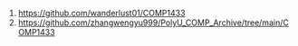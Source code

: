 1. https://github.com/wanderlust01/COMP1433
2. https://github.com/zhangwengyu999/PolyU_COMP_Archive/tree/main/COMP1433

